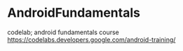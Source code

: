 # AndroidFundamentals
codelab; android fundamentals course
https://codelabs.developers.google.com/android-training/
